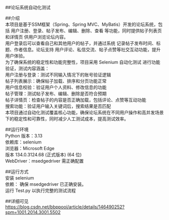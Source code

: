 ##论坛系统自动化测试  

##介绍  
本项目是基于SSM框架（Spring、Spring MVC、MyBatis）开发的论坛系统，包括 用户注册、登录、帖子发布、编辑、删除、查看 等功能，同时提供帖子列表页和详情页 供用户浏览论坛内容。   
用户登录后可以查看自己和其他用户的帖子，并通过系统 记录帖子发布时间、标题、作者信息。论坛支持 用户评论、私信交流、帖子点赞等社交互动功能，提升用户体验。  
为了确保系统的稳定性和功能完整性，项目采用 Selenium 自动化测试 进行功能验证，测试内容涵盖：  
用户注册与登录：测试不同输入情况下的账号验证逻辑  
帖子列表展示：确保帖子加载、排序和分页功能正常  
用户信息校验：验证用户个人资料、修改信息的功能  
帖子管理：测试帖子发布、编辑、删除是否符合预期  
帖子详情页：检查帖子的内容是否正确加载，包括评论、点赞等互动功能  
搜索功能：验证用户输入关键词后，搜索结果是否匹配  
本项目通过自动化测试覆盖核心功能，确保论坛系统在不同用户操作和高并发场景下的稳定性和可靠性，同时减少人工测试成本，提高测试效率。  

##运行环境  
Python 版本：3.13  
依赖库：selenium  
浏览器：Microsoft Edge  
版本 134.0.3124.68 (正式版本) (64 位)  
WebDriver：msedgedriver 需正确配置  

##运行方式  
安装 selenium  
依赖： 确保 msedgedriver 已正确安装。  
运行 Test.py 以执行完整的测试流程  

##详细可见  
https://blog.csdn.net/bbppooi/article/details/146490252?spm=1001.2014.3001.5502
